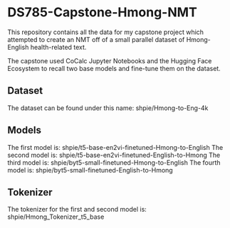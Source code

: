 # DS785-Capstone-Hmong-NMT
This repository contains all the data for my capstone project which attempted to create an NMT off of a small parallel dataset of Hmong-English health-related text.

The capstone used CoCalc Jupyter Notebooks and the Hugging Face Ecosystem to recall two base models and fine-tune them on the dataset.

## Dataset
The dataset can be found under this name: shpie/Hmong-to-Eng-4k

## Models
The first model is: shpie/t5-base-en2vi-finetuned-Hmong-to-English
The second model is: shpie/t5-base-en2vi-finetuned-English-to-Hmong
The third model is: shpie/byt5-small-finetuned-Hmong-to-English
The fourth model is: shpie/byt5-small-finetuned-English-to-Hmong

## Tokenizer
The tokenizer for the first and second model is: shpie/Hmong_Tokenizer_t5_base
